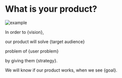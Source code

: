 # What is your product?

![example](https://d262ilb51hltx0.cloudfront.net/max/800/1*b-JlzTz6Mti8n5-BWTEq2Q.png)

In order to {vision},

our product will solve {target audience}

problem of {user problem}

by giving them {strategy}.

We will know if our product works, when we see {goal}.
